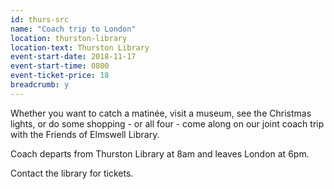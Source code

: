 ```yaml
---
id: thurs-src
name: "Coach trip to London"
location: thurston-library
location-text: Thurston Library
event-start-date: 2018-11-17
event-start-time: 0800
event-ticket-price: 18
breadcrumb: y
---
```


Whether you want to catch a matinée, visit a museum, see the Christmas lights, or do some shopping - or all four - come along on our joint coach trip with the Friends of Elmswell Library.

Coach departs from Thurston Library at 8am and leaves London at 6pm.

Contact the library for tickets.
